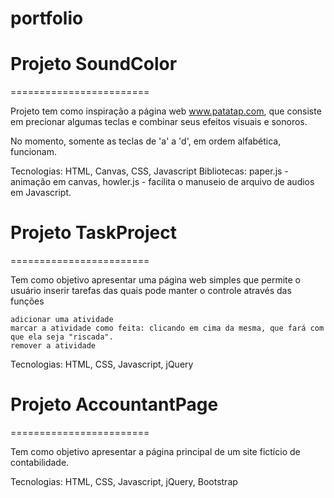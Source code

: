 # portfolio

# Projeto SoundColor 
========================

Projeto tem como inspiração a página web www.patatap.com, que consiste em precionar algumas teclas e combinar seus 
efeitos visuais e sonoros.

No momento, somente as teclas de 'a' a 'd', em ordem alfabética, funcionam.

Tecnologias: HTML, Canvas, CSS, Javascript
Bibliotecas: 
	paper.js - animação em canvas, 
	howler.js - facilita o manuseio de arquivo de audios em Javascript.


# Projeto TaskProject
========================

Tem como objetivo apresentar uma página web simples que permite o usuário inserir tarefas das quais pode manter o controle através das funções

    adicionar uma atividade
    marcar a atividade como feita: clicando em cima da mesma, que fará com que ela seja "riscada".
    remover a atividade

Tecnologias: HTML, CSS, Javascript, jQuery

# Projeto AccountantPage
========================

Tem como objetivo apresentar a página principal de um site fictício de contabilidade.

Tecnologias: HTML, CSS, Javascript, jQuery, Bootstrap
